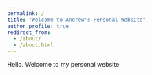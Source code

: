 ```yaml
---
permalink: /
title: "Welcome to Andrew's Personal Website"
author_profile: true
redirect_from: 
  - /about/
  - /about.html
---
```

Hello. Welcome to my personal website
